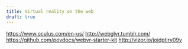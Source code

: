 ```yaml
---
title: Virtual reality on the web
draft: true
---
```


https://www.oculus.com/en-us/
http://webglvr.tumblr.com/
https://github.com/povdocs/webvr-starter-kit
http://vizor.io/joidptiry09y
